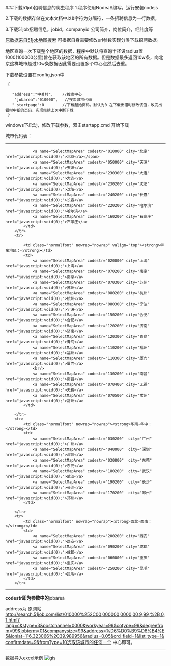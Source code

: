 ###下载51job招聘信息的爬虫程序
 1.程序使用NodeJS编写，运行安装nodejs

 2.下载的数据存储在文本文档中以&字符为分隔符，一条招聘信息为一行数据。

 3.下载51job招聘信息，jobid，companyid 公司简介，岗位简介，经纬度等

 

 [原数据来自51job地图搜索](http://search.51job.com/jobsearch/search_result.php?fromJs=1&jobarea=010000&industrytype=00&issuedate=9&keywordtype=2&lang=c&stype=3&address=%E4%B8%AD%E5%85%B3%E6%9D%91&radius=0.03&fromType=20) 可根据自身需要修改url参数实现分类下载招聘数据。

地区查询一次下载整个地区的数据，程序中默认将查询半径设radius置1000(100000公里)旨在获取该地区的所有数据。但是数据最多返回10w条，向北京这样城市超过10w条数据因此需要设置多个中心点然后去重。

下载参数设置在config,json中 
  
     {
   
       "address":"中关村",    //搜索中心 
        "jobarea":"010000",   //搜索城市代码
       " startpage":0        //下载起始页码，默认为0 在下载出错时修改该值，改完出错时中断的页码，实现继续上次中断下载
     }
 

windows下启动，修改下载参数，双击startapp.cmd 开始下载

城市代码表：

***

				<a name="SelectMapArea" codestr="010000" city="北京" href="javascript:void(0);">北京</a></span>
				<a name="SelectMapArea" codestr="050000" city="天津" href="javascript:void(0);">天津</a>
				<a name="SelectMapArea" codestr="230300" city="大连" href="javascript:void(0);">大连</a>
				<a name="SelectMapArea" codestr="230200" city="沈阳" href="javascript:void(0);">沈阳</a>
				<a name="SelectMapArea" codestr="240200" city="长春" href="javascript:void(0);">长春</a>
				<a name="SelectMapArea" codestr="220200" city="哈尔滨" href="javascript:void(0);">哈尔滨</a>
				<a name="SelectMapArea" codestr="160200" city="石家庄" href="javascript:void(0);">石家庄</a>
			</td>
		</tr>
		<tr>

			<td class="normalfont" nowrap="nowrap" valign="top"><strong>华东地区：</strong></td>
			<td>
				<a name="SelectMapArea" codestr="020000" city="上海" href="javascript:void(0);">上海</a>
				<a name="SelectMapArea" codestr="070200" city="南京" href="javascript:void(0);">南京</a>
				<a name="SelectMapArea" codestr="070300" city="苏州" href="javascript:void(0);">苏州</a>
				<a name="SelectMapArea" codestr="080200" city="杭州" href="javascript:void(0);">杭州</a>
				<a name="SelectMapArea" codestr="080300" city="宁波" href="javascript:void(0);">宁波</a>
				<a name="SelectMapArea" codestr="150200" city="合肥" href="javascript:void(0);">合肥</a>
				<a name="SelectMapArea" codestr="120200" city="济南" href="javascript:void(0);">济南</a>
				<a name="SelectMapArea" codestr="120300" city="青岛" href="javascript:void(0);">青岛</a>
				<a name="SelectMapArea" codestr="110200" city="福州" href="javascript:void(0);">福州</a>
				<a name="SelectMapArea" codestr="110300" city="厦门" href="javascript:void(0);">厦门</a>
				<br/>
				<a name="SelectMapArea" codestr="130200" city="南昌" href="javascript:void(0);">南昌</a>
				<a name="SelectMapArea" codestr="070400" city="无锡" href="javascript:void(0);">无锡</a>
				<a name="SelectMapArea" codestr="070500" city="常州" href="javascript:void(0);">常州</a>
			</td>                     
                                
		</tr>
		<tr>
			<td class="normalfont" nowrap="nowrap"><strong>华南-华中：</strong></td>
			<td>
				<a name="SelectMapArea" codestr="030200"  city="广州" href="javascript:void(0);">广州</a>
				<a name="SelectMapArea" codestr="040000"  city="深圳" href="javascript:void(0);">深圳</a>
				<a name="SelectMapArea" codestr="030800"  city="东莞" href="javascript:void(0);">东莞</a>
				<a name="SelectMapArea" codestr="180200"  city="武汉" href="javascript:void(0);">武汉</a>
				<a name="SelectMapArea" codestr="190200"  city="长沙" href="javascript:void(0);">长沙</a>
				<a name="SelectMapArea" codestr="170200"  city="郑州" href="javascript:void(0);">郑州</a>	
			</td>                            
               
		</tr>                                                            
		<tr>                                            
			<td class="normalfont" nowrap="nowrap"><strong>西北-西南：</strong></td>
			<td>
				<a name="SelectMapArea" codestr="200200" city="西安" href="javascript:void(0);">西安</a>
				<a name="SelectMapArea" codestr="090200" city="成都" href="javascript:void(0);">成都</a>
				<a name="SelectMapArea" codestr="060000" city="重庆" href="javascript:void(0);">重庆</a>
				<a name="SelectMapArea" codestr="250200" city="昆明" href="javascript:void(0);">昆明</a>
			</td>                     
		</tr>                       
 
***

 **codestr即为参数中的**jobarea

  address为 原网站 http://search.51job.com/list/010000%252C00,000000,0000,00,9,99,%2B,0,1.html?lang=c&stype=3&postchannel=0000&workyear=99&cotype=99&degreefrom=99&jobterm=01&companysize=99&address=%D6%D0%B9%D8%B4%E5&lonlat=116.323066%2C39.989956&radius=0.05&ord_field=1&list_type=1&confirmdate=9&fromType=10选取该城市的任何一个 中心即可。

***
数据导入excel示例
![gis](http://thinkgis.qiniudn.com/sinajobxx.png)
